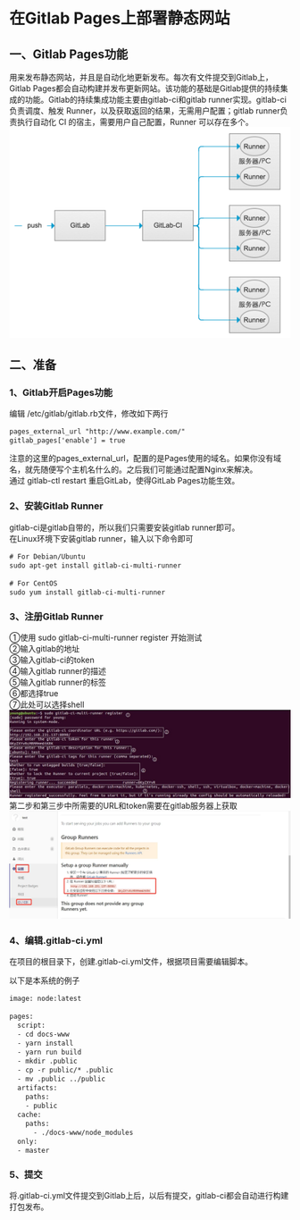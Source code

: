 # 在Gitlab Pages上部署静态网站

## 一、Gitlab Pages功能
用来发布静态网站，并且是自动化地更新发布。每次有文件提交到Gitlab上，Gitlab Pages都会自动构建并发布更新网站。该功能的基础是Gitlab提供的持续集成的功能。Gitlab的持续集成功能主要由gitlab-ci和gitlab runner实现。gitlab-ci负责调度、触发 Runner，以及获取返回的结果，无需用户配置；gitlab runner负责执行自动化 CI 的宿主，需要用户自己配置，Runner 可以存在多个。
![avator](./img/gitlab-ci-0.jpg)

## 二、准备
### 1、Gitlab开启Pages功能
编辑 /etc/gitlab/gitlab.rb文件，修改如下两行
```
pages_external_url "http://www.example.com/"
gitlab_pages['enable'] = true
```
注意的这里的pages_external_url，配置的是Pages使用的域名。如果你没有域名，就先随便写个主机名什么的。之后我们可能通过配置Nginx来解决。<br/>
通过 gitlab-ctl restart 重启GitLab，使得GitLab Pages功能生效。

### 2、安装Gitlab Runner
gitlab-ci是gitlab自带的，所以我们只需要安装gitlab runner即可。<br/>
在Linux环境下安装gitlab runner，输入以下命令即可
```
# For Debian/Ubuntu
sudo apt-get install gitlab-ci-multi-runner

# For CentOS
sudo yum install gitlab-ci-multi-runner
```

### 3、注册Gitlab Runner
➀使用 sudo gitlab-ci-multi-runner register 开始测试<br/>
➁输入gitlab的地址<br/>
➂输入gitlab-ci的token<br/>
➃输入gitlab runner的描述<br/>
➄输入gitlab runner的标签<br/>
➅都选择true<br/>
➆此处可以选择shell<br/>
![avator](./img/gitlab-ci-1.jpg)
第二步和第三步中所需要的URL和token需要在gitlab服务器上获取
![avator](./img/gitlab-ci-2.jpg)

### 4、编辑.gitlab-ci.yml
在项目的根目录下，创建.gitlab-ci.yml文件，根据项目需要编辑脚本。

以下是本系统的例子
```
image: node:latest

pages:
  script:
  - cd docs-www
  - yarn install
  - yarn run build
  - mkdir .public
  - cp -r public/* .public
  - mv .public ../public 
  artifacts:
    paths:
    - public
  cache:
    paths:
      - ./docs-www/node_modules
  only:
  - master

```

### 5、提交
将.gitlab-ci.yml文件提交到Gitlab上后，以后有提交，gitlab-ci都会自动进行构建打包发布。

